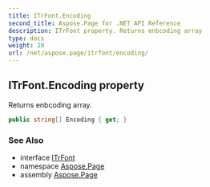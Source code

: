 ```yaml
---
title: ITrFont.Encoding
second_title: Aspose.Page for .NET API Reference
description: ITrFont property. Returns enbcoding array
type: docs
weight: 20
url: /net/aspose.page/itrfont/encoding/
---
```

## ITrFont.Encoding property

Returns enbcoding array.

```csharp
public string[] Encoding { get; }
```

### See Also

* interface [ITrFont](../)
* namespace [Aspose.Page](../../itrfont/)
* assembly [Aspose.Page](../../../)


